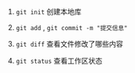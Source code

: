 1. `git init` 创建本地库

2. `git add` , `git commit -m "提交信息"`

3. `git diff`  查看文件修改了哪些内容

4. `git status` 查看工作区状态






